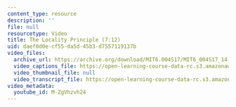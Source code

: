 ```yaml
---
content_type: resource
description: ''
file: null
resourcetype: Video
title: The Locality Principle (7:12)
uid: daef0d0e-cf55-da5d-45b3-d7557119137b
video_files:
  archive_url: https://archive.org/download/MIT6.004S17/MIT6_004S17_14-02-05_300k.mp4
  video_captions_file: https://open-learning-course-data-rc.s3.amazonaws.com/6-004-computation-structures-spring-2017/2b4e10509dcf5d05a065cf5cc7e5457a_M-ZgVhzvh24.vtt
  video_thumbnail_file: null
  video_transcript_file: https://open-learning-course-data-rc.s3.amazonaws.com/6-004-computation-structures-spring-2017/748ca0f50a7a76a026455bff792f94f6_M-ZgVhzvh24.pdf
video_metadata:
  youtube_id: M-ZgVhzvh24
---
```

